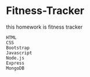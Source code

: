 # Fitness-Tracker
this homework is fitness tracker

    HTML
    CSS
    Bootstrap
    Javascript
    Node.js
    Express
    MongoDB

